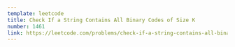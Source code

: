 ```yaml
---
template: leetcode
title: Check If a String Contains All Binary Codes of Size K
number: 1461
link: https://leetcode.com/problems/check-if-a-string-contains-all-binary-codes-of-size-k
---
```

